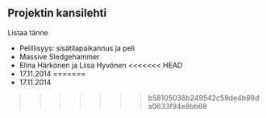 
## Projektin kansilehti 

Listaa tänne

* Pelillisyys: sisätilapaikannus ja peli
* Massive Sledgehammer 
* Elina Härkönen ja Liisa Hyvönen
<<<<<<< HEAD
* 17.11.2014
=======
* 17.11.2014
>>>>>>> b58105038b249542c59de4b99da0633f94e8bb68
